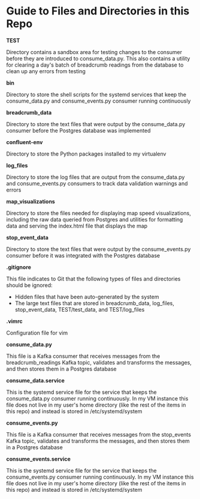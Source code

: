 # Guide to Files and Directories in this Repo

**TEST**

Directory contains a sandbox area for testing changes to the consumer before they are introduced to consume_data.py. This also contains a utility for clearing a day's batch of breadcrumb readings from the database to clean up any errors from testing

**bin**

Directory to store the shell scripts for the systemd services that keep the consume_data.py and consume_events.py consumer running continuously

**breadcrumb_data**

Directory to store the text files that were output by the consume_data.py consumer before the Postgres database was implemented

**confluent-env**

Directory to store the Python packages installed to my virtualenv

**log_files**

Directory to store the log files that are output from the consume_data.py and consume_events.py consumers to track data validation warnings and errors

**map_visualizations**

Directory to store the files needed for displaying map speed visualizations, including the raw data queried from Postgres and utilities for formatting data and serving the index.html file that displays the map

**stop_event_data**

Directory to store the text files that were output by the consume_events.py consumer before it was integrated with the Postgres database

**.gitignore**

This file indicates to Git that the following types of files and directories should be ignored:

- Hidden files that have been auto-generated by the system
- The large text files that are stored in breadcrumb_data, log_files, stop_event_data, TEST/test_data, and TEST/log_files

**.vimrc**

Configuration file for vim

**consume_data.py**

This file is a Kafka consumer that receives messages from the breadcrumb_readings Kafka topic, validates and transforms the messages, and then stores them in a Postgres database

**consume_data.service**

This is the systemd service file for the service that keeps the consume_data.py consumer running continuously. In my VM instance this file does not live in my user's home directory (like the rest of the items in this repo) and instead is stored in /etc/systemd/system

**consume_events.py**

This file is a Kafka consumer that receives messages from the stop_events Kafka topic, validates and transforms the messages, and then stores them in a Postgres database

**consume_events.service**

This is the systemd service file for the service that keeps the consume_events.py consumer running continuously. In my VM instance this file does not live in my user's home directory (like the rest of the items in this repo) and instead is stored in /etc/systemd/system
